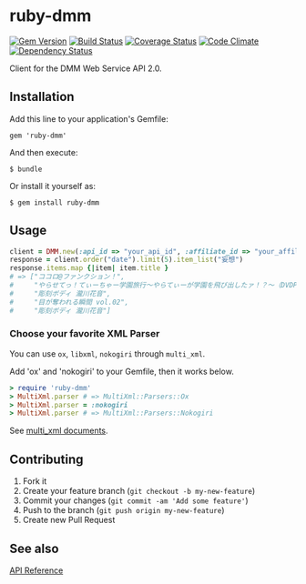 # ruby-dmm
[![Gem Version](https://badge.fury.io/rb/ruby-dmm.png)](http://badge.fury.io/rb/ruby-dmm) [![Build Status](https://travis-ci.org/meganemura/ruby-dmm.png?branch=master)](https://travis-ci.org/meganemura/ruby-dmm) [![Coverage Status](https://coveralls.io/repos/meganemura/ruby-dmm/badge.png?branch=master)](https://coveralls.io/r/meganemura/ruby-dmm?branch=master) [![Code Climate](https://codeclimate.com/github/meganemura/ruby-dmm.png)](https://codeclimate.com/github/meganemura/ruby-dmm) [![Dependency Status](https://gemnasium.com/meganemura/ruby-dmm.png)](https://gemnasium.com/meganemura/ruby-dmm)

Client for the DMM Web Service API 2.0.

## Installation

Add this line to your application's Gemfile:

    gem 'ruby-dmm'

And then execute:

    $ bundle

Or install it yourself as:

    $ gem install ruby-dmm

## Usage

```ruby
client = DMM.new(:api_id => "your_api_id", :affiliate_id => "your_affiliate_id", :result_only => true)
response = client.order("date").limit(5).item_list("妄想")
response.items.map {|item| item.title }
# => ["ココロ@ファンクション！",
#     "やらせてっ！てぃーちゃー学園旅行〜やらてぃーが学園を飛び出したァ！？〜（DVDPG）",
#     "彫刻ボディ 瀧川花音",
#     "目が奪われる瞬間 vol.02",
#     "彫刻ボディ 瀧川花音"]
```

### Choose your favorite XML Parser

You can use `ox`, `libxml`, `nokogiri` through `multi_xml`.

Add 'ox' and 'nokogiri' to your Gemfile, then it works below.

```ruby
> require 'ruby-dmm'
> MultiXml.parser # => MultiXml::Parsers::Ox
> MultiXml.parser = :nokogiri
> MultiXml.parser # => MultiXml::Parsers::Nokogiri
```

See [multi_xml documents](http://rdoc.info/gems/multi_xml).

## Contributing

1. Fork it
2. Create your feature branch (`git checkout -b my-new-feature`)
3. Commit your changes (`git commit -am 'Add some feature'`)
4. Push to the branch (`git push origin my-new-feature`)
5. Create new Pull Request

## See also

[API Reference](https://affiliate.dmm.com/api/)

